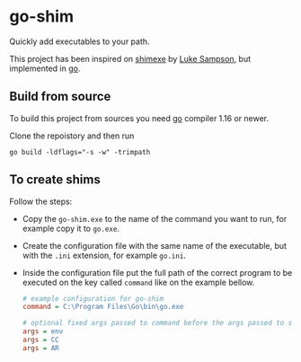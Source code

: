 # go-shim

Quickly add executables to your path.

This project has been inspired on [shimexe](https://github.com/lukesampson/shimexe) by [Luke Sampson](https://github.com/lukesampson), but implemented in [go](https://golang.org).

## Build from source

To build this project from sources you need [go](https://golang.org) compiler 1.16 or newer.

Clone the repoistory and then run

```shell
go build -ldflags="-s -w" -trimpath 
```

## To create shims

Follow the steps:

* Copy the `go-shim.exe` to the name of the command you want to run, for example copy it to `go.exe`.

* Create the configuration file with the same name of the executable, but with the `.ini` extension, for example `go.ini`.

* Inside the configuration file put the full path of the correct program to be executed on the key called `command` like on the example bellow.

  ```ini
  # example configuration for go-shim
  command = C:\Program Files\Go\bin\go.exe

  # optional fixed args passed to command before the args passed to shim
  args = env
  args = CC
  args = AR
  ```
